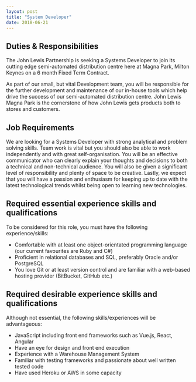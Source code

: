 ```yaml
---
layout: post
title: "System Developer"
date: 2018-06-21
---
```

## Duties &amp; Responsibilities

The John Lewis Partnership is seeking a Systems Developer to join its cutting 
edge semi-automated distribution centre here at Magna Park, Milton Keynes on 
a 6 month Fixed Term Contract.

As part of our small, but vital Development team, you will be responsible for 
the further development and maintenance of our in-house tools which help drive 
the success of our semi-automated distribution centre. John Lewis Magna Park is
the cornerstone of how John Lewis gets products both to stores and customers.

## Job Requirements

We are looking for a Systems Developer with strong analytical and problem 
solving skills. Team work is vital but you should also be able to work 
independently and with great self-organisation. You will be an effective 
communicator who can clearly explain your thoughts and decisions to both a 
technical and non-technical audience. You will also be given a significant level
of responsibility and plenty of space to be creative. Lastly, we expect that you
will have a passion and enthusiasm for keeping up to date with the latest 
technological trends whilst being open to learning new technologies.

## Required essential experience skills and qualifications

To be considered for this role, you must have the following experience/skills:

* Comfortable with at least one object-orientated programming language (our 
    current favourites are Ruby and C#)
* Proficient in relational databases and SQL, preferably Oracle and/or 
    PostgreSQL
* You love Git or at least version control and are familiar with a web-based
    hosting provider (BitBucket, GitHub etc.)

## Required desirable experience skills and qualifications

Although not essential, the following skills/experiences will be advantageous:

* JavaScript including front end frameworks such as Vue.js, React, Angular
* Have an eye for design and front end execution
* Experience with a Warehouse Management System
* Familiar with testing frameworks and passionate about well written tested 
    code
* Have used Heroku or AWS in some capacity
